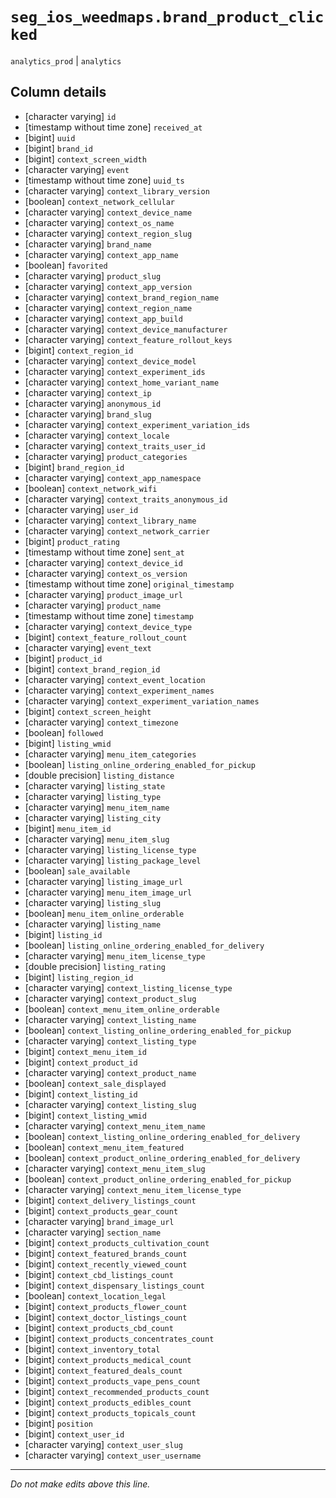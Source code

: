 # `seg_ios_weedmaps.brand_product_clicked`
`analytics_prod` | `analytics`

## Column details
* [character varying] `id`
* [timestamp without time zone] `received_at`
* [bigint]    `uuid`
* [bigint]    `brand_id`
* [bigint]    `context_screen_width`
* [character varying] `event`
* [timestamp without time zone] `uuid_ts`
* [character varying] `context_library_version`
* [boolean]   `context_network_cellular`
* [character varying] `context_device_name`
* [character varying] `context_os_name`
* [character varying] `context_region_slug`
* [character varying] `brand_name`
* [character varying] `context_app_name`
* [boolean]   `favorited`
* [character varying] `product_slug`
* [character varying] `context_app_version`
* [character varying] `context_brand_region_name`
* [character varying] `context_region_name`
* [character varying] `context_app_build`
* [character varying] `context_device_manufacturer`
* [character varying] `context_feature_rollout_keys`
* [bigint]    `context_region_id`
* [character varying] `context_device_model`
* [character varying] `context_experiment_ids`
* [character varying] `context_home_variant_name`
* [character varying] `context_ip`
* [character varying] `anonymous_id`
* [character varying] `brand_slug`
* [character varying] `context_experiment_variation_ids`
* [character varying] `context_locale`
* [character varying] `context_traits_user_id`
* [character varying] `product_categories`
* [bigint]    `brand_region_id`
* [character varying] `context_app_namespace`
* [boolean]   `context_network_wifi`
* [character varying] `context_traits_anonymous_id`
* [character varying] `user_id`
* [character varying] `context_library_name`
* [character varying] `context_network_carrier`
* [bigint]    `product_rating`
* [timestamp without time zone] `sent_at`
* [character varying] `context_device_id`
* [character varying] `context_os_version`
* [timestamp without time zone] `original_timestamp`
* [character varying] `product_image_url`
* [character varying] `product_name`
* [timestamp without time zone] `timestamp`
* [character varying] `context_device_type`
* [bigint]    `context_feature_rollout_count`
* [character varying] `event_text`
* [bigint]    `product_id`
* [bigint]    `context_brand_region_id`
* [character varying] `context_event_location`
* [character varying] `context_experiment_names`
* [character varying] `context_experiment_variation_names`
* [bigint]    `context_screen_height`
* [character varying] `context_timezone`
* [boolean]   `followed`
* [bigint]    `listing_wmid`
* [character varying] `menu_item_categories`
* [boolean]   `listing_online_ordering_enabled_for_pickup`
* [double precision] `listing_distance`
* [character varying] `listing_state`
* [character varying] `listing_type`
* [character varying] `menu_item_name`
* [character varying] `listing_city`
* [bigint]    `menu_item_id`
* [character varying] `menu_item_slug`
* [character varying] `listing_license_type`
* [character varying] `listing_package_level`
* [boolean]   `sale_available`
* [character varying] `listing_image_url`
* [character varying] `menu_item_image_url`
* [character varying] `listing_slug`
* [boolean]   `menu_item_online_orderable`
* [character varying] `listing_name`
* [bigint]    `listing_id`
* [boolean]   `listing_online_ordering_enabled_for_delivery`
* [character varying] `menu_item_license_type`
* [double precision] `listing_rating`
* [bigint]    `listing_region_id`
* [character varying] `context_listing_license_type`
* [character varying] `context_product_slug`
* [boolean]   `context_menu_item_online_orderable`
* [character varying] `context_listing_name`
* [boolean]   `context_listing_online_ordering_enabled_for_pickup`
* [character varying] `context_listing_type`
* [bigint]    `context_menu_item_id`
* [bigint]    `context_product_id`
* [character varying] `context_product_name`
* [boolean]   `context_sale_displayed`
* [bigint]    `context_listing_id`
* [character varying] `context_listing_slug`
* [bigint]    `context_listing_wmid`
* [character varying] `context_menu_item_name`
* [boolean]   `context_listing_online_ordering_enabled_for_delivery`
* [boolean]   `context_menu_item_featured`
* [boolean]   `context_product_online_ordering_enabled_for_delivery`
* [character varying] `context_menu_item_slug`
* [boolean]   `context_product_online_ordering_enabled_for_pickup`
* [character varying] `context_menu_item_license_type`
* [bigint]    `context_delivery_listings_count`
* [bigint]    `context_products_gear_count`
* [character varying] `brand_image_url`
* [character varying] `section_name`
* [bigint]    `context_products_cultivation_count`
* [bigint]    `context_featured_brands_count`
* [bigint]    `context_recently_viewed_count`
* [bigint]    `context_cbd_listings_count`
* [bigint]    `context_dispensary_listings_count`
* [boolean]   `context_location_legal`
* [bigint]    `context_products_flower_count`
* [bigint]    `context_doctor_listings_count`
* [bigint]    `context_products_cbd_count`
* [bigint]    `context_products_concentrates_count`
* [bigint]    `context_inventory_total`
* [bigint]    `context_products_medical_count`
* [bigint]    `context_featured_deals_count`
* [bigint]    `context_products_vape_pens_count`
* [bigint]    `context_recommended_products_count`
* [bigint]    `context_products_edibles_count`
* [bigint]    `context_products_topicals_count`
* [bigint]    `position`
* [bigint]    `context_user_id`
* [character varying] `context_user_slug`
* [character varying] `context_user_username`

-------------------------------------------------------------------------------
*Do not make edits above this line.*
